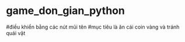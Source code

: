 # game_don_gian_python
#điều khiển bằng các nút mũi tên
#mục tiêu là ăn cái coin vàng và tránh quái vật